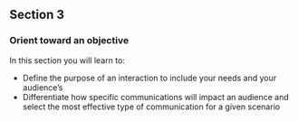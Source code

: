## Section 3

### Orient toward an objective
In this section you will learn to:

+ Define the purpose of an interaction to include your needs and your audience’s
+ Differentiate how specific communications will impact an audience and select the most effective type of communication for a given scenario
